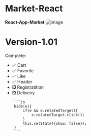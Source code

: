 # Market-React
**React-App-Market**
![image](https://github.com/soorq/Market-React/assets/123034340/b57590e2-8664-4736-a793-6e61c5d21cfc)
# Version-1.01

Complete: 

- :white_check_mark: Cart
- :white_check_mark: Favorite
- :white_check_mark: Like
- :white_check_mark: Header
- :negative_squared_cross_mark: Registratition
- :negative_squared_cross_mark: Deliveiry

```Скрытие из вне области
    ```js
    hide(e){
        if(e && e.relatedTarget){
            e.relatedTarget.click();
        }
        this.setState({show: false});
    }
    ```
```
